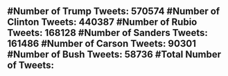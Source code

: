 #Number of Trump Tweets: 570574
#Number of Clinton Tweets: 440387
#Number of Rubio Tweets: 168128
#Number of Sanders Tweets: 161486
#Number of Carson Tweets: 90301
#Number of Bush Tweets: 58736
#Total Number of Tweets:  
---

